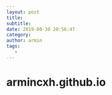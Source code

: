 ```yaml
---
layout: post
title:
subtitle:
date: 2019-08-30 20:56:47
category:
author: armin
tags:
   -
---
```

# armincxh.github.io